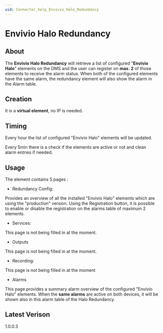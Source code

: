 ```yaml
---
uid: Connector_help_Envivio_Halo_Redundancy
---
```


# Envivio Halo Redundancy

## About

The **Envivio Halo Redundancy** will retrieve a list of configured "**Envivio Halo**" elements on the DMS and the user can register on **max. 2** of those elements to receive the alarm status. When both of the configured elements have the same alarm, the redundancy element will also show the alarm in the Alarm table.

## Creation

It is a **virtual element**, no IP is needed.

## Timing

Every hour the list of configured "Envivio Halo" elements will be updated.

Every 5min there is a check if the elements are active or not and clean alarm entries if needed.

## Usage

The element contains 5 pages :

- Redundancy Config:

Provides an overview of all the installed "Envivio Halo" elements which are using the "production" version. Using the Registration button, it is possible to enable or disable the registration on the alarms table of maximum 2 elements.

- Services:

This page is not being filled in at the moment.

- Outputs

This page is not being filled in at the moment.

- Recording:

This page is not being filled in at the moment

- Alarms

This page provides a summary alarm overview of the configured "Envivio Halo" elements. When the **same alarms** are active on both devices, it will be shown also in this alarm table of the Halo Redundancy.

## Latest Verison

1.0.0.3
